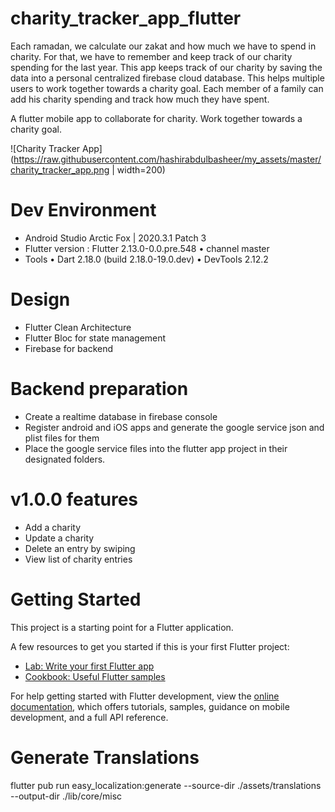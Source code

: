 # charity_tracker_app_flutter

Each ramadan, we calculate our zakat and how much we have to spend in charity. For that, we have to remember
and keep track of our charity spending for the last year. This app keeps track of our charity by saving the data
into a personal centralized firebase cloud database. This helps multiple users to work together
towards a charity goal. Each member of a family can add his charity spending and track how much they have spent.

A flutter mobile app to collaborate for charity. Work together towards a charity goal.

![Charity Tracker App](https://raw.githubusercontent.com/hashirabdulbasheer/my_assets/master/charity_tracker_app.png | width=200)

# Dev Environment
- Android Studio Arctic Fox | 2020.3.1 Patch 3
- Flutter version : Flutter 2.13.0-0.0.pre.548 • channel master
- Tools • Dart 2.18.0 (build 2.18.0-19.0.dev) • DevTools 2.12.2

# Design
- Flutter Clean Architecture
- Flutter Bloc for state management
- Firebase for backend

# Backend preparation
- Create a realtime database in firebase console
- Register android and iOS apps and generate the google service json and plist files for them
- Place the google service files into the flutter app project in their designated folders.

# v1.0.0 features
- Add a charity
- Update a charity
- Delete an entry by swiping
- View list of charity entries

# Getting Started

This project is a starting point for a Flutter application.

A few resources to get you started if this is your first Flutter project:

- [Lab: Write your first Flutter app](https://docs.flutter.dev/get-started/codelab)
- [Cookbook: Useful Flutter samples](https://docs.flutter.dev/cookbook)

For help getting started with Flutter development, view the
[online documentation](https://docs.flutter.dev/), which offers tutorials,
samples, guidance on mobile development, and a full API reference.

# Generate Translations
flutter pub run easy_localization:generate --source-dir ./assets/translations --output-dir ./lib/core/misc

